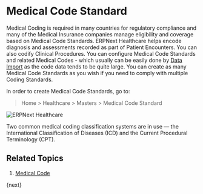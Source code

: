 <!-- add-breadcrumbs -->

# Medical Code Standard

Medical Coding is required in many countries for regulatory compliance and many of the Medical Insurance companies manage eligibility and coverage based on Medical Code Standards. ERPNext Healthcare helps encode diagnosis and assessments recorded as part of Patient Encounters. You can also codify Clinical Procedures. You can configure Medical Code Standards and related Medical Codes - which usually can be easily done by [Data Import](/docs/user/manual/en/setting-up/data/data-import) as the code data tends to be quite large. You can create as many Medical Code Standards as you wish if you need to comply with multiple Coding Standards.

In order to create Medical Code Standards, go to:

> Home > Healthcare > Masters > Medical Code Standard

<img class="screenshot" alt="ERPNext Healthcare" src="{{docs_base_url}}/assets/img/healthcare/medical_code_standard.png">

Two common medical coding classification systems are in use — the International Classification of Diseases (ICD) and the Current Procedural Terminology (CPT).

## Related Topics

1. [Medical Code](/docs/user/manual/en/healthcare/medical_code)

{next}
